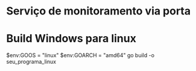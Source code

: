 # Serviço de monitoramento via porta 


# Build Windows para linux
$env:GOOS = "linux"
$env:GOARCH = "amd64"
go build -o seu_programa_linux